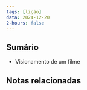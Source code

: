 ```yaml
---
tags: [lição]
data: 2024-12-20
2-hours: false
---
```


## Sumário
- Visionamento de um filme
## Notas relacionadas